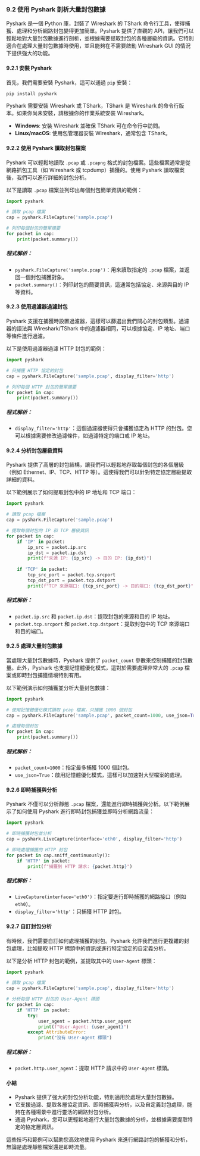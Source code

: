 ### **9.2 使用 Pyshark 剖析大量封包數據**

Pyshark 是一個 Python 庫，封裝了 Wireshark 的 TShark 命令行工具，使得捕獲、處理和分析網路封包變得更加簡單。Pyshark 提供了直觀的 API，讓我們可以輕鬆地對大量封包數據進行剖析，並根據需要提取封包的各種層級的資訊。它特別適合在處理大量封包數據時使用，並且能夠在不需要啟動 Wireshark GUI 的情況下提供強大的功能。

#### **9.2.1 安裝 Pyshark**

首先，我們需要安裝 Pyshark，這可以通過 `pip` 安裝：

```bash
pip install pyshark
```

Pyshark 需要安裝 Wireshark 或 TShark，TShark 是 Wireshark 的命令行版本。如果你尚未安裝，請根據你的作業系統安裝 Wireshark。

- **Windows**: 安裝 Wireshark 並確保 TShark 可在命令行中訪問。
- **Linux/macOS**: 使用包管理器安裝 Wireshark，通常包含 TShark。

#### **9.2.2 使用 Pyshark 讀取封包檔案**

Pyshark 可以輕鬆地讀取 `.pcap` 或 `.pcapng` 格式的封包檔案。這些檔案通常是從網路抓包工具（如 Wireshark 或 tcpdump）捕獲的。使用 Pyshark 讀取檔案後，我們可以進行詳細的封包分析。

以下是讀取 `.pcap` 檔案並列印出每個封包簡單資訊的範例：

```python
import pyshark

# 讀取 pcap 檔案
cap = pyshark.FileCapture('sample.pcap')

# 列印每個封包的簡單摘要
for packet in cap:
    print(packet.summary())
```

##### **程式解析**：
- `pyshark.FileCapture('sample.pcap')`：用來讀取指定的 `.pcap` 檔案，並返回一個封包捕獲對象。
- `packet.summary()`：列印封包的簡要資訊，這通常包括協定、來源與目的 IP 等資料。

#### **9.2.3 使用過濾器過濾封包**

Pyshark 支援在捕獲時設置過濾器，這樣可以篩選出我們關心的封包類型。過濾器的語法與 Wireshark/TShark 中的過濾器相同，可以根據協定、IP 地址、端口等條件進行過濾。

以下是使用過濾器過濾 HTTP 封包的範例：

```python
import pyshark

# 只捕獲 HTTP 協定的封包
cap = pyshark.FileCapture('sample.pcap', display_filter='http')

# 列印每個 HTTP 封包的簡單摘要
for packet in cap:
    print(packet.summary())
```

##### **程式解析**：
- `display_filter='http'`：這個過濾器使得只會捕獲協定為 HTTP 的封包。您可以根據需要修改過濾條件，如過濾特定的端口或 IP 地址。

#### **9.2.4 分析封包層級資料**

Pyshark 提供了高層的封包結構，讓我們可以輕鬆地存取每個封包的各個層級（例如 Ethernet、IP、TCP、HTTP 等）。這使得我們可以針對特定協定層級提取詳細的資料。

以下範例展示了如何提取封包中的 IP 地址和 TCP 端口：

```python
import pyshark

# 讀取 pcap 檔案
cap = pyshark.FileCapture('sample.pcap')

# 提取每個封包的 IP 和 TCP 層級資訊
for packet in cap:
    if 'IP' in packet:
        ip_src = packet.ip.src
        ip_dst = packet.ip.dst
        print(f"來源 IP: {ip_src} -> 目的 IP: {ip_dst}")
    
    if 'TCP' in packet:
        tcp_src_port = packet.tcp.srcport
        tcp_dst_port = packet.tcp.dstport
        print(f"TCP 來源端口: {tcp_src_port} -> 目的端口: {tcp_dst_port}")
```

##### **程式解析**：
- `packet.ip.src` 和 `packet.ip.dst`：提取封包的來源和目的 IP 地址。
- `packet.tcp.srcport` 和 `packet.tcp.dstport`：提取封包中的 TCP 來源端口和目的端口。

#### **9.2.5 處理大量封包數據**

當處理大量封包數據時，Pyshark 提供了 `packet_count` 參數來控制捕獲的封包數量。此外，Pyshark 也支援記憶體優化模式，這對於需要處理非常大的 `.pcap` 檔案或即時封包捕獲情境特別有用。

以下範例演示如何捕獲並分析大量封包數據：

```python
import pyshark

# 使用記憶體優化模式讀取 pcap 檔案，只捕獲 1000 個封包
cap = pyshark.FileCapture('sample.pcap', packet_count=1000, use_json=True)

# 處理每個封包
for packet in cap:
    print(packet.summary())
```

##### **程式解析**：
- `packet_count=1000`：指定最多捕獲 1000 個封包。
- `use_json=True`：啟用記憶體優化模式，這樣可以加速對大型檔案的處理。

#### **9.2.6 即時捕獲與分析**

Pyshark 不僅可以分析靜態 `.pcap` 檔案，還能進行即時捕獲與分析。以下範例展示了如何使用 Pyshark 進行即時封包捕獲並即時分析網路流量：

```python
import pyshark

# 即時捕獲封包並分析
cap = pyshark.LiveCapture(interface='eth0', display_filter='http')

# 即時處理捕獲的 HTTP 封包
for packet in cap.sniff_continuously():
    if 'HTTP' in packet:
        print(f"捕獲到 HTTP 請求: {packet.http}")
```

##### **程式解析**：
- `LiveCapture(interface='eth0')`：指定要進行即時捕獲的網路接口（例如 `eth0`）。
- `display_filter='http'`：只捕獲 HTTP 封包。

#### **9.2.7 自訂封包分析**

有時候，我們需要自訂如何處理捕獲的封包。Pyshark 允許我們進行更複雜的封包處理，比如提取 HTTP 標頭中的資訊或進行特定協定的自定義分析。

以下是分析 HTTP 封包的範例，並提取其中的 `User-Agent` 標頭：

```python
import pyshark

# 讀取 pcap 檔案
cap = pyshark.FileCapture('sample.pcap', display_filter='http')

# 分析每個 HTTP 封包的 User-Agent 標頭
for packet in cap:
    if 'HTTP' in packet:
        try:
            user_agent = packet.http.user_agent
            print(f"User-Agent: {user_agent}")
        except AttributeError:
            print("沒有 User-Agent 標頭")
```

##### **程式解析**：
- `packet.http.user_agent`：提取 HTTP 請求中的 `User-Agent` 標頭。

#### **小結**

- Pyshark 提供了強大的封包分析功能，特別適用於處理大量封包數據。
- 它支援過濾、提取各層協定資訊、即時捕獲與分析，以及自定義封包處理，能夠在各種場景中進行靈活的網路封包分析。
- 通過 Pyshark，您可以更輕鬆地進行大量封包數據的分析，並根據需要提取特定的協定層資訊。

這些技巧和範例可以幫助您高效地使用 Pyshark 來進行網路封包的捕獲和分析，無論是處理靜態檔案還是即時流量。
